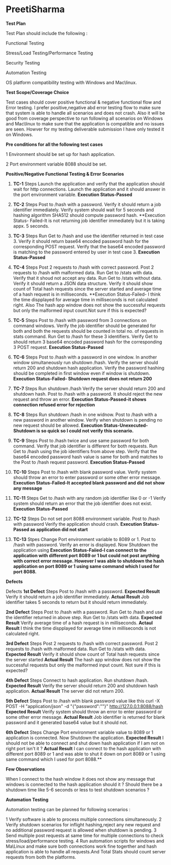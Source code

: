 # PreetiSharma


**Test Plan**

Test Plan should include the following :

Functional Testing

Stress/Load Testing/Performance Testing

Security Testing

Automation Testing

OS platform compatibility testing with Windows and Mac\linux.


**Test Scope/Coverage Choice**

Test cases should cover positive functional & negative functional flow and Error testing.
I prefer positive,negative abd error testing flow to make sure that system is able to handle all scenarios and does not crash.
Also it will be good from coverage perspective to run following all scenarios on Windows and Mac\linux to make sure that the application is compatible and no issues are seen. Howver for my testing deliverable submission I have only tested it on Windows.

**Pre conditions for all the following test cases**

1 Environment should be set up for hash application.

2 Port environment variable 8088 should be set.

**Positive/Negative Functional Testing & Error Scenarios**

1) **TC-1** 
Steps
Launch the application and verify that the application should wait for http connections.
Launch the application and it should answer in the port environment variable.
**Execution Status-Passed**

2) **TC-2**
Steps
Post to /hash with a password.
Verify it should return a job identifier immediately.
Verify system should wait for 5 seconds and hashing algorithm SHA512 should compute password hash.
**Execution Status- Failed-It is not returning job identifier immediately but it is taking appx. 5 seconds.

3) **TC-3**
Steps
Run Get to /hash and use the identifier returned in test case 3.
Verify it should return base64 encoded password hash for the corresponding POST request.
Verify that the base64 encoded password is matching to the password entered by user in test case 3.
**Execution Status-Passed**

4) **TC-4**
Steps
Post 2 requests to /hash with correct password.
Post 2 requests to /hash with malformed data.
Run Get to /stats with data.
Verify that it shoud not accept any data.
Run Get to /stats without data.
Verify it should return a JSON data structure.
Verify it should show count of Total hash requests since the server started and average time of a hash request is in milliseconds.
**Execution Status-Failed- I think the time dispplayed for average time in milliseconds is not calculated right.
Also The hash app window does not show the successful requests but only the malformed input count.Not sure if this is expected?
   

5) **TC-5**
Steps
Post to /hash with password from 3 connections on command windows.
Verify the job identifier should be generated for both and both the requests should be counted in total no. of requests in stats command.
Run Get to /hash for these 3 identifiers.
Verify Get to should return 3 base64 encoded password hash for the corresponding 3 POST request.
**Execution Status-Passed**

6) **TC-6** 
Steps
Post to /hash with a password in one window. 
In another window simultaneously run shutdown /hash.
Verify the server should return 200 and shutdown hash application.
Verify the password hashing should be completed in first window even if window is shutdown.
**Execution Status-Failed- Shutdown request does not return 200**

7) **TC-7**
Steps
Run shutdown /hash 
Verify the server should return 200 and shutdown hash.
Post to /hash with a password.
It should reject the new request and throw an error.
**Execution Status-Passed-it shows connection refused error for rejection**

8) **TC-8**
Steps
Run shutdown /hash in one widnow. 
Post to /hash with a new password in another window.
Verify when shutdown is pending no new request should be allowed.
**Execution Status-Unexecuted-Shutdown is so quick so I could not verify this scenario.**

9) **TC-9**
Steps
Post to /hash twice and use same password for both command.
Verify that job identifier is different for both requests.
Run Get to /hash using the job identifiers from above step.
Verify that the base64 encoded password hash value is same for both and matches to the Post to /hash request password.
**Execution Status-Passed**

10)  **TC-10**
Steps
Post to /hash with blank password value.
Verify system should throw an error to enter password or some other error message.
**Execution Status-Failed-It accepted blank password and did not show any message**

11) **TC-11**
Steps
Get to /hash with any random job identifier like 0 or -1
Verify system should return an error that the job identifier does not exist.
**Execution Status-Passed**

12) **TC-12**
Steps
Do not set port 8088 environment variable.
Post to /hash with password
Verify the application should crash.
**Execution Status-Passed as application did not start**

13) **TC-13**
Stpes
Change Port environment variable to 8089 or 1.
Post to /hash with password.
Verify an error is displayed.
Now Shutdown the application using 
**Execution Status-Faiied-I can connect to the application with different port 8089 or 1 but could not post anything with correct error message.
However I was able to shutdown the hash application on port 8089 or 1 using same command which I used for port 8088.**


**Defects**

Defects
**1st Defect**
Steps
Post to /hash with a password.
**Expected Result**
Verify it should return a job identifier immediately.
**Actual Result**
Job identifier takes 5 seconds to return but it should return immediately.

**2nd Defect**
Steps
Post to /hash with a password.
Run Get to /hash and use the identifier returned in above step.
Run Get to /stats with data.
**Expected Result**
Verify average time of a hash request is in milliseconds.
**Actaul Result**
I think the time dispplayed for average time in milliseconds is not calculated right.

**3rd Defect**
Steps
Post 2 requests to /hash with correct password.
Post 2 requests to /hash with malformed data.
Run Get to /stats with data.
**Expected Result**
Verify it should show count of Total hash requests since the server started 
**Actual Result**
The hash app window does not show the successful requests but only the malformed input count.
Not sure if this is expected?

**4th Defect**
Steps
Connect to hash application.
Run shutdown /hash.
**Expected Result**
Verify the server should return 200 and shutdown hash application.
**Actual Result**
The server did not return 200.

**5th Defect**
Steps
Post to /hash with blank password value like this curl -X POST -H "application/json" -d "{\"password\":\"\"}" http://127.0.0.1:8088/hash
**Expected Result**
Verify system should throw an error to enter password or some other error message.
**Actual Result**
Job identifier is returned for blank password and it generated base64 value but it should not.

**6th Defect**
Steps
Change Port environment variable value to 8089 or 1 application is connected.
Now Shutdown the application.
**Expected Result**
I should not be able to connect and shut down hash application if I am not on right port isn't it ?
**Actual Result**
I can connect to the hash application with different port 8089 or 1 and was able to shut it down on port 8089 or 1 using same command which I used for port 8088.**

**Few Observations**

When I connect to the hash window it does not show any message that windows is connected to the hash application should it ?
Should there be a shutdown time like 5-6 seconds or less to test shutdown scenarios ?

**Automation Testing**

Automation testing can be planned for following scenarios :

1 Verify software is able to process multiple connections simultaneously.
2 Verify shutdown scenarios for inflight hashing,reject any new request and no additional password request is allowed when shutdown is pending.
3 Send multiple post requests at same time for multiple connections to check stress/load/performance testing.
4 Run automation scripts for windows and Ma\Linux and make sure both connections work fine togerther and hash application is able to handle all requests.And Total Stats should count server requests from both the platforms.
